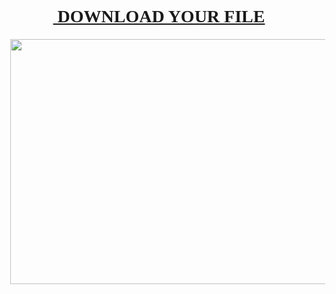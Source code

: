 <h1 style="height: 0px; text-align: center;"><a href="https://download.giantinflatables.ae/" target="_blank"><span style="font-family: times;">&nbsp;DOWNLOAD YOUR FILE</span><br /></a></h1><div><span style="font-family: times;"><br /></span></div><div><br /></div><div><div class="separator" style="clear: both; text-align: center;"><a href="https://download.giantinflatables.ae/" style="margin-left: 1em; margin-right: 1em;" target="_blank"><img border="0" data-original-height="386" data-original-width="629" height="392" src="https://blogger.googleusercontent.com/img/b/R29vZ2xl/AVvXsEiWWH4S5QuOGg2wR2F-gul_pQLxAfMAh87DaVoH9pT4vsxZ64Wzr-h8AHsKcuwKgLFhUpnKnnAlHBmj0Ss7h2Har_mhemhwFqmzvJ8f7nDedU-J3KWDPAup2ugNUcv1GCVd1UaN0EgC9g1XvmkW9zlZvuxy5ajcSBzdgS0vNrNuAVCKOY2qkC5zaUfVh5xR/w640-h392/DR.png" width="640" /></a></div><br /><div class="separator" style="clear: both; text-align: center;"><br /></div><br /><span style="font-family: times;"><br /></span></div>
